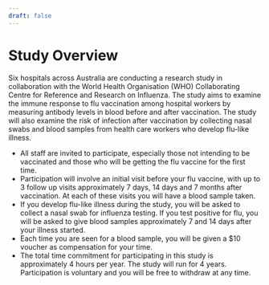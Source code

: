 ```yaml
---
draft: false
---
```


# Study Overview

Six hospitals across Australia are conducting a research study in collaboration with the World Health Organisation (WHO) Collaborating Centre for Reference and Research on Influenza. The study aims to examine the immune response to flu vaccination among hospital workers by measuring antibody levels in blood before and after vaccination. The study will also examine the risk of infection after vaccination by collecting nasal swabs and blood samples from health care workers who develop flu-like illness.

* All staff are invited to participate, especially those not intending to be vaccinated and those who will be getting the flu vaccine for the first time.
* Participation will involve an initial visit before your flu vaccine, with up to 3 follow up visits approximately 7 days, 14 days and 7 months after vaccination. At each of these visits you will have a blood sample taken.
* If you develop flu-like illness during the study, you will be asked to collect a nasal swab for influenza testing. If you test positive for flu, you will be asked to give blood samples approximately 7 and 14 days after your illness started.
* Each time you are seen for a blood sample, you will be given a $10 voucher as compensation for your time.
* The total time commitment for participating in this study is approximately 4 hours per year. The study will run for 4 years. Participation is voluntary and you will be free to withdraw at any time.
